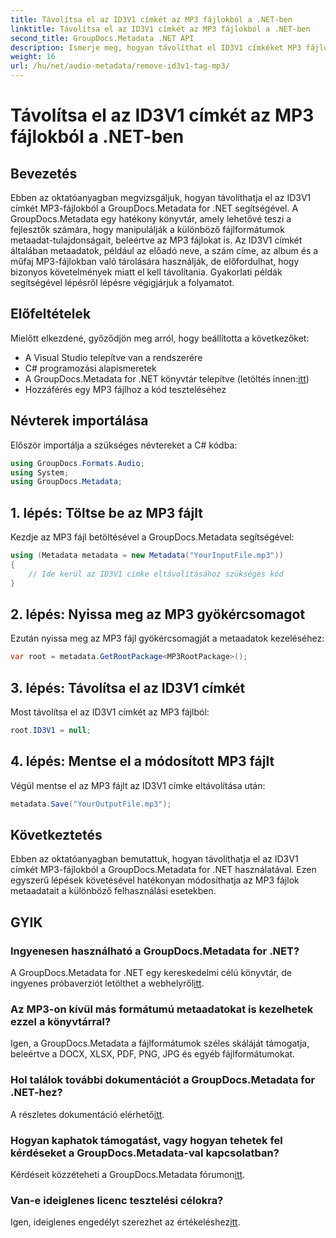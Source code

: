 ```yaml
---
title: Távolítsa el az ID3V1 címkét az MP3 fájlokból a .NET-ben
linktitle: Távolítsa el az ID3V1 címkét az MP3 fájlokból a .NET-ben
second_title: GroupDocs.Metadata .NET API
description: Ismerje meg, hogyan távolíthat el ID3V1 címkéket MP3 fájlokból a GroupDocs.Metadata for .NET segítségével. Könnyű, lépésről lépésre útmutató gyakorlati példákkal.
weight: 16
url: /hu/net/audio-metadata/remove-id3v1-tag-mp3/
---
```


# Távolítsa el az ID3V1 címkét az MP3 fájlokból a .NET-ben

## Bevezetés
Ebben az oktatóanyagban megvizsgáljuk, hogyan távolíthatja el az ID3V1 címkét MP3-fájlokból a GroupDocs.Metadata for .NET segítségével. A GroupDocs.Metadata egy hatékony könyvtár, amely lehetővé teszi a fejlesztők számára, hogy manipulálják a különböző fájlformátumok metaadat-tulajdonságait, beleértve az MP3 fájlokat is. Az ID3V1 címkét általában metaadatok, például az előadó neve, a szám címe, az album és a műfaj MP3-fájlokban való tárolására használják, de előfordulhat, hogy bizonyos követelmények miatt el kell távolítania. Gyakorlati példák segítségével lépésről lépésre végigjárjuk a folyamatot.
## Előfeltételek
Mielőtt elkezdené, győződjön meg arról, hogy beállította a következőket:
- A Visual Studio telepítve van a rendszerére
- C# programozási alapismeretek
-  A GroupDocs.Metadata for .NET könyvtár telepítve (letöltés innen:[itt](https://releases.groupdocs.com/metadata/net/))
- Hozzáférés egy MP3 fájlhoz a kód teszteléséhez

## Névterek importálása
Először importálja a szükséges névtereket a C# kódba:
```csharp
using GroupDocs.Formats.Audio;
using System;
using GroupDocs.Metadata;
```
## 1. lépés: Töltse be az MP3 fájlt
Kezdje az MP3 fájl betöltésével a GroupDocs.Metadata segítségével:
```csharp
using (Metadata metadata = new Metadata("YourInputFile.mp3"))
{
    // Ide kerül az ID3V1 címke eltávolításához szükséges kód
}
```
## 2. lépés: Nyissa meg az MP3 gyökércsomagot
Ezután nyissa meg az MP3 fájl gyökércsomagját a metaadatok kezeléséhez:
```csharp
var root = metadata.GetRootPackage<MP3RootPackage>();
```
## 3. lépés: Távolítsa el az ID3V1 címkét
Most távolítsa el az ID3V1 címkét az MP3 fájlból:
```csharp
root.ID3V1 = null;
```
## 4. lépés: Mentse el a módosított MP3 fájlt
Végül mentse el az MP3 fájlt az ID3V1 címke eltávolítása után:
```csharp
metadata.Save("YourOutputFile.mp3");
```

## Következtetés
Ebben az oktatóanyagban bemutattuk, hogyan távolíthatja el az ID3V1 címkét MP3-fájlokból a GroupDocs.Metadata for .NET használatával. Ezen egyszerű lépések követésével hatékonyan módosíthatja az MP3 fájlok metaadatait a különböző felhasználási esetekben.

## GYIK
### Ingyenesen használható a GroupDocs.Metadata for .NET?
 A GroupDocs.Metadata for .NET egy kereskedelmi célú könyvtár, de ingyenes próbaverziót letölthet a webhelyről[itt](https://releases.groupdocs.com/).
### Az MP3-on kívül más formátumú metaadatokat is kezelhetek ezzel a könyvtárral?
Igen, a GroupDocs.Metadata a fájlformátumok széles skáláját támogatja, beleértve a DOCX, XLSX, PDF, PNG, JPG és egyéb fájlformátumokat.
### Hol találok további dokumentációt a GroupDocs.Metadata for .NET-hez?
 A részletes dokumentáció elérhető[itt](https://tutorials.groupdocs.com/metadata/net/).
### Hogyan kaphatok támogatást, vagy hogyan tehetek fel kérdéseket a GroupDocs.Metadata-val kapcsolatban?
 Kérdéseit közzéteheti a GroupDocs.Metadata fórumon[itt](https://forum.groupdocs.com/c/metadata/14).
### Van-e ideiglenes licenc tesztelési célokra?
 Igen, ideiglenes engedélyt szerezhet az értékeléshez[itt](https://purchase.groupdocs.com/temporary-license/).
